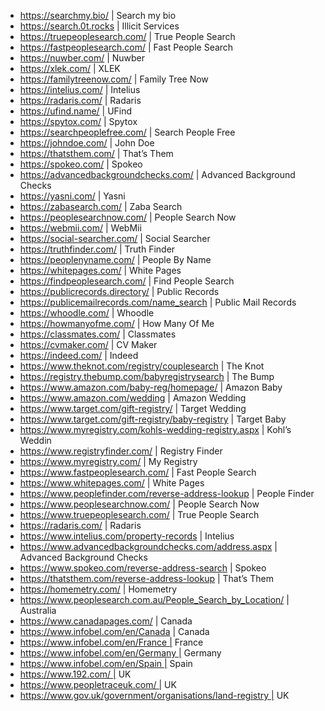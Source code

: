 - https://searchmy.bio/ | Search my bio
- https://search.0t.rocks | Illicit Services
- https://truepeoplesearch.com/ | True People Search
- https://fastpeoplesearch.com/ | Fast People Search
- https://nuwber.com/ | Nuwber
- https://xlek.com/ | XLEK
- https://familytreenow.com/ | Family Tree Now
- https://intelius.com/ | Intelius
- https://radaris.com/ | Radaris
- https://ufind.name/ | UFind
- https://spytox.com/ | Spytox
- https://searchpeoplefree.com/ | Search People Free
- https://johndoe.com/ | John Doe
- https://thatsthem.com/ | That’s Them
- https://spokeo.com/ | Spokeo
- https://advancedbackgroundchecks.com/ | Advanced Background Checks
- https://yasni.com/ | Yasni
- https://zabasearch.com/ | Zaba Search
- https://peoplesearchnow.com/ | People Search Now
- https://webmii.com/ | WebMii
- https://social-searcher.com/ | Social Searcher
- https://truthfinder.com/ | Truth Finder
- https://peoplenyname.com/ | People By Name
- https://whitepages.com/ | White Pages
- https://findpeoplesearch.com/ | Find People Search
- https://publicrecords.directory/ | Public Records
- https://publicemailrecords.com/name_search | Public Mail Records
- https://whoodle.com/ | Whoodle
- https://howmanyofme.com/ | How Many Of Me
- https://classmates.com/ | Classmates
- https://cvmaker.com/ | CV Maker
- https://indeed.com/ | Indeed
- https://www.theknot.com/registry/couplesearch | The Knot
- https://registry.thebump.com/babyregistrysearch | The Bump
- https://www.amazon.com/baby-reg/homepage/ | Amazon Baby
- https://www.amazon.com/wedding | Amazon Wedding
- https://www.target.com/gift-registry/ | Target Wedding
- https://www.target.com/gift-registry/baby-registry | Target Baby
- https://www.myregistry.com/kohls-wedding-registry.aspx | Kohl’s Weddin
- https://www.registryfinder.com/ | Registry Finder
- https://www.myregistry.com/ | My Registry
- https://www.fastpeoplesearch.com/ | Fast People Search
- https://www.whitepages.com/ | White Pages
- https://www.peoplefinder.com/reverse-address-lookup | People Finder
- https://www.peoplesearchnow.com/ | People Search Now
- https://www.truepeoplesearch.com/ | True People Search
- https://radaris.com/ | Radaris
- https://www.intelius.com/property-records | Intelius
- https://www.advancedbackgroundchecks.com/address.aspx | Advanced Background Checks
- https://www.spokeo.com/reverse-address-search | Spokeo
- https://thatsthem.com/reverse-address-lookup | That’s Them
- https://homemetry.com/ | Homemetry
- https://www.peoplesearch.com.au/People_Search_by_Location/ | Australia
- https://www.canadapages.com/ | Canada
- https://www.infobel.com/en/Canada | Canada
- https://www.infobel.com/en/France | France 
- https://www.infobel.com/en/Germany | Germany
- https://www.infobel.com/en/Spain | Spain
- https://www.192.com/ | UK
- https://www.peopletraceuk.com/ | UK
- https://www.gov.uk/government/organisations/land-registry | UK
